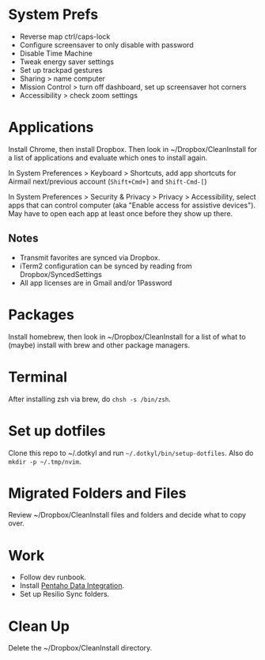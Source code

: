 # System Prefs

- Reverse map ctrl/caps-lock
- Configure screensaver to only disable with password
- Disable Time Machine
- Tweak energy saver settings
- Set up trackpad gestures
- Sharing > name computer
- Mission Control > turn off dashboard, set up screensaver hot corners
- Accessibility > check zoom settings

# Applications

Install Chrome, then install Dropbox. Then look in ~/Dropbox/CleanInstall for a
list of applications and evaluate which ones to install again.

In System Preferences > Keyboard > Shortcuts, add app shortcuts for Airmail
next/previous account (`Shift+Cmd+]` and `Shift-Cmd-[`)

In System Preferences > Security & Privacy > Privacy > Accessibility, select
apps that can control computer (aka "Enable access for assistive devices"). May
have to open each app at least once before they show up there.

## Notes

- Transmit favorites are synced via Dropbox.
- iTerm2 configuration can be synced by reading from Dropbox/SyncedSettings
- All app licenses are in Gmail and/or 1Password

# Packages

Install homebrew, then look in ~/Dropbox/CleanInstall for a list of what to
(maybe) install with brew and other package managers.

# Terminal

After installing zsh via brew, do `chsh -s /bin/zsh`.

# Set up dotfiles

Clone this repo to ~/.dotkyl and run `~/.dotkyl/bin/setup-dotfiles`. Also do
`mkdir -p ~/.tmp/nvim`.

# Migrated Folders and Files

Review ~/Dropbox/CleanInstall files and folders and decide what to copy over.

# Work

- Follow dev runbook.
- Install [Pentaho Data Integration](http://community.pentaho.com/projects/data-integration/).
- Set up Resilio Sync folders.

# Clean Up

Delete the ~/Dropbox/CleanInstall directory.
